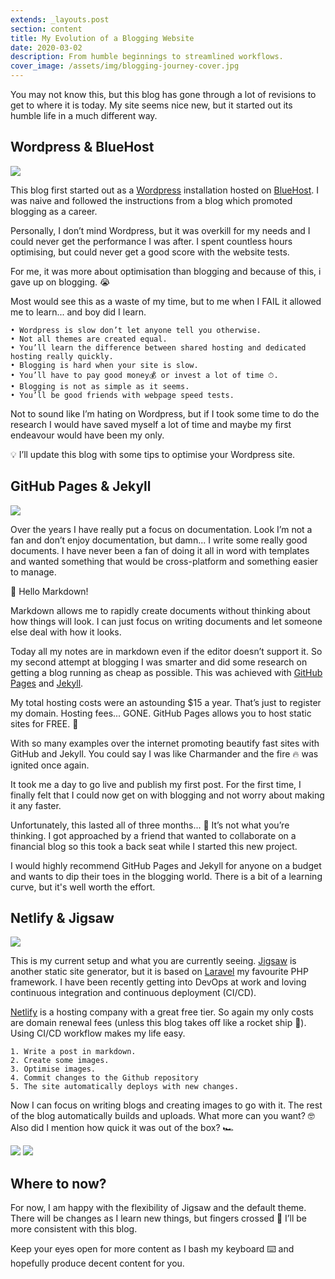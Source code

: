 ```yaml
---
extends: _layouts.post
section: content
title: My Evolution of a Blogging Website
date: 2020-03-02 
description: From humble beginnings to streamlined workflows.
cover_image: /assets/img/blogging-journey-cover.jpg
---
```

You may not know this, but this blog has gone through a lot of revisions to get to where it is today. My site seems nice new, but it started out its humble life in a much different way.

## Wordpress & BlueHost

<img src="/assets/img/wordpress-and-bluehost.jpg">

This blog first started out as a [Wordpress](https://wordpress.org) installation hosted on [BlueHost](https://bluehost.com). I was naive and followed the instructions from a blog which promoted blogging as a career. 

Personally, I don’t mind Wordpress, but it was overkill for my needs and I could never get the performance I was after. I spent countless hours optimising, but could never get a good score with the website tests. 

For me, it was more about optimisation than blogging and because of this, i gave up on blogging. 😭

Most would see this as a waste of my time, but to me when I FAIL it allowed me to learn... and boy did I learn. 

	• Wordpress is slow don’t let anyone tell you otherwise.
	• Not all themes are created equal. 
	• You’ll learn the difference between shared hosting and dedicated hosting really quickly.
	• Blogging is hard when your site is slow.
	• You’ll have to pay good money💰 or invest a lot of time ⏱.
	• Blogging is not as simple as it seems.
	• You’ll be good friends with webpage speed tests.

Not to sound like I’m hating on Wordpress, but if I took some time to do the research I would have saved myself a lot of time and maybe my first endeavour would have been my only.

💡 I’ll update this blog with some tips to optimise your Wordpress site. 

## GitHub Pages & Jekyll

<img src="/assets/img/github-pages-and-jekyll.jpg">

Over the years I have really put a focus on documentation. Look I’m not a fan and don’t enjoy documentation, but damn... I write some really good documents. I have never been a fan of doing it all in word with templates and wanted something that would be cross-platform and something easier to manage. 

👋 Hello Markdown!

Markdown allows me to rapidly create documents without thinking about how things will look. I can just focus on writing documents and let someone else deal with how it looks. 

Today all my notes are in markdown even if the editor doesn’t support it. So my second attempt at blogging I was smarter and did some research on getting a blog running as cheap as possible. This was achieved with [GitHub Pages](https://pages.github.com) and [Jekyll](https://jekyllrb.com). 

My total hosting costs were an astounding $15 a year. That’s just to register my domain. Hosting fees... GONE. GitHub Pages allows you to host static sites for FREE. 🎉

With so many examples over the internet promoting beautify fast sites with GitHub and Jekyll. You could say I was like Charmander and the fire 🔥 was ignited once again. 
 
It took me a day to go live and publish my first post. For the first time, I finally felt that I could now get on with blogging and not worry about making it any faster.

Unfortunately, this lasted all of three months... 🥺 It’s not what you’re thinking. I got approached by a friend that wanted to collaborate on a financial blog so this took a back seat while I started this new project.

I would highly recommend GitHub Pages and Jekyll for anyone on a budget and wants to dip their toes in the blogging world. There is a bit of a learning curve, but it's well worth the effort.

## Netlify & Jigsaw

<img src="/assets/img/netlify-and-jigsaw.jpg">

This is my current setup and what you are currently seeing. [Jigsaw](https://jigsaw.tighten.co) is another static site generator, but it is based on [Laravel](https://laravel.com) my favourite PHP framework. I have been recently getting into DevOps at work and loving continuous integration and continuous deployment (CI/CD). 

[Netlify](https://www.netlify.com) is a hosting company with a great free tier. So again my only costs are domain renewal fees (unless this blog takes off like a rocket ship 🚀). Using CI/CD workflow makes my life easy. 

	1. Write a post in markdown.
	2. Create some images.
	3. Optimise images.
	4. Commit changes to the Github repository
	5. The site automatically deploys with new changes.

Now I can focus on writing blogs and creating images to go with it. The rest of the blog automatically builds and uploads. What more can you want? 🤓 Also did I mention how quick it was out of the box? 🏎

<img src="/assets/img/google-pagespeed-mobile.jpg">

<img src="/assets/img/google-pagespeed-desktop.jpg">

## Where to now?
For now, I am happy with the flexibility of Jigsaw and the default theme. There will be changes as I learn new things, but fingers crossed 🤞 I’ll be more consistent with this blog. 

Keep your eyes open for more content as I bash my keyboard ⌨️ and hopefully produce decent content for you. 
